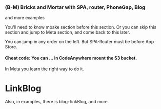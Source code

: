 

### (B-M) Bricks and Mortar with SPA, router, PhoneGap, Blog
and more examples

You'll need to know mbake section before this section. Or you can skip this section and jump to Meta section, and come back to this later.

You can jump in any order on the left. But SPA-Router must be before App Store.

#### Cheat code: You can ... in CodeAnywhere mount the S3 bucket.
In Meta you learn the right way to do it.


# LinkBlog

Also, in examples, there is blog: linkBlog, and more.

